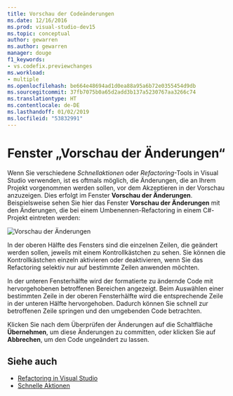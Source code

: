 ```yaml
---
title: Vorschau der Codeänderungen
ms.date: 12/16/2016
ms.prod: visual-studio-dev15
ms.topic: conceptual
author: gewarren
ms.author: gewarren
manager: douge
f1_keywords:
- vs.codefix.previewchanges
ms.workload:
- multiple
ms.openlocfilehash: be664e48694ad1d0ea88a95a6b72e0355454d9db
ms.sourcegitcommit: 37fb7075b0a65d2add3b137a5230767aa3266c74
ms.translationtype: HT
ms.contentlocale: de-DE
ms.lasthandoff: 01/02/2019
ms.locfileid: "53832991"
---
```

# <a name="preview-changes-window"></a>Fenster „Vorschau der Änderungen“

Wenn Sie verschiedene *Schnellaktionen* oder *Refactoring*-Tools in Visual Studio verwenden, ist es oftmals möglich, die Änderungen, die an Ihrem Projekt vorgenommen werden sollen, vor dem Akzeptieren in der Vorschau anzuzeigen. Dies erfolgt im Fenster **Vorschau der Änderungen**.  Beispielsweise sehen Sie hier das Fenster **Vorschau der Änderungen** mit den Änderungen, die bei einem Umbenennen-Refactoring in einem C#-Projekt eintreten werden:

![Vorschau der Änderungen](media/previewchanges.png)

In der oberen Hälfte des Fensters sind die einzelnen Zeilen, die geändert werden sollen, jeweils mit einem Kontrollkästchen zu sehen. Sie können die Kontrollkästchen einzeln aktivieren oder deaktivieren, wenn Sie das Refactoring selektiv nur auf bestimmte Zeilen anwenden möchten.

In der unteren Fensterhälfte wird der formatierte zu ändernde Code mit hervorgehobenen betroffenen Bereichen angezeigt. Beim Auswählen einer bestimmten Zeile in der oberen Fensterhälfte wird die entsprechende Zeile in der unteren Hälfte hervorgehoben. Dadurch können Sie schnell zur betroffenen Zeile springen und den umgebenden Code betrachten.

Klicken Sie nach dem Überprüfen der Änderungen auf die Schaltfläche **Übernehmen**, um diese Änderungen zu committen, oder klicken Sie auf **Abbrechen**, um den Code ungeändert zu lassen.

## <a name="see-also"></a>Siehe auch

- [Refactoring in Visual Studio](../ide/refactoring-in-visual-studio.md)
- [Schnelle Aktionen](../ide/quick-actions.md)
